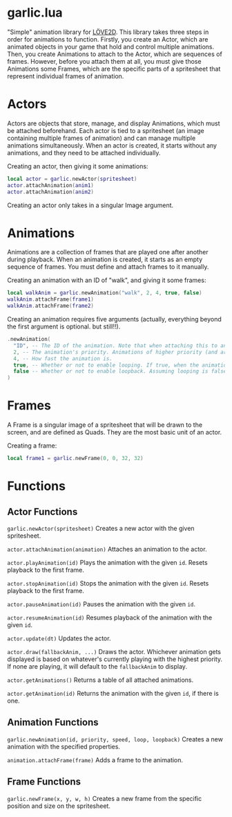 # garlic.lua
"Simple" animation library for [LÖVE2D](https://love2d.org/).
This library takes three steps in order for animations to function. Firstly, you create an Actor, which are animated objects in your game that hold and control multiple animations. Then, you create Animations to attach to the Actor, which are sequences of frames. However, before you attach them at all, you must give those Animations some Frames, which are the specific parts of a spritesheet that represent individual frames of animation.

# Actors
Actors are objects that store, manage, and display Animations, which must be attached beforehand. Each actor is tied to a spritesheet (an image containing multiple frames of animation) and can manage multiple animations simultaneously. When an actor is created, it starts without any animations, and they need to be attached individually.

Creating an actor, then giving it some animations:
```lua
local actor = garlic.newActor(spritesheet)
actor.attachAnimation(anim1)
actor.attachAnimation(anim2)
```

Creating an actor only takes in a singular Image argument.

# Animations
Animations are a collection of frames that are played one after another during playback. When an animation is created, it starts as an empty sequence of frames. You must define and attach frames to it manually.

Creating an animation with an ID of "walk", and giving it some frames:
```lua
local walkAnim = garlic.newAnimation("walk", 2, 4, true, false)
walkAnim.attachFrame(frame1)
walkAnim.attachFrame(frame2)
```

Creating an animation requires five arguments (actually, everything beyond the first argument is optional. but still!!).
```lua
.newAnimation(
  "ID", -- The ID of the animation. Note that when attaching this to an actor, that there can't be another pre-existing animation of the same ID.
  2, -- The animation's priority. Animations of higher priority (and are playing) typically get drawn first before any others.
  4, -- How fast the animation is.
  true, -- Whether or not to enable looping. If true, when the animation ends, it will return to the first frame and continue playing.
  false -- Whether or not to enable loopback. Assuming looping is false, the animation will snap back to the first frame and stop playing once it has finished.
)
```

# Frames
A Frame is a singular image of a spritesheet that will be drawn to the screen, and are defined as Quads. They are the most basic unit of an actor.

Creating a frame:
```lua
local frame1 = garlic.newFrame(0, 0, 32, 32)
```

# Functions

## Actor Functions
```garlic.newActor(spritesheet)```
Creates a new actor with the given spritesheet.

```actor.attachAnimation(animation)```
Attaches an animation to the actor.

```actor.playAnimation(id)```
Plays the animation with the given ```id```. Resets playback to the first frame.

```actor.stopAnimation(id)```
Stops the animation with the given ```id```. Resets playback to the first frame.

```actor.pauseAnimation(id)```
Pauses the animation with the given ```id```.

```actor.resumeAnimation(id)```
Resumes playback of the animation with the given ```id```.

```actor.update(dt)```
Updates the actor.

```actor.draw(fallbackAnim, ...)```
Draws the actor. Whichever animation gets displayed is based on whatever's currently playing with the highest priority. If none are playing, it will default to the ```fallbackAnim``` to display.

```actor.getAnimations()```
Returns a table of all attached animations.

```actor.getAnimation(id)```
Returns the animation with the given ```id```, if there is one.

## Animation Functions
```garlic.newAnimation(id, priority, speed, loop, loopback)```
Creates a new animation with the specified properties.

```animation.attachFrame(frame)```
Adds a frame to the animation.

## Frame Functions
```garlic.newFrame(x, y, w, h)```
Creates a new frame from the specific position and size on the spritesheet.
